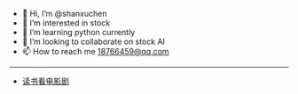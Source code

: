 - 👋 Hi, I’m @shanxuchen
- 👀 I’m interested in stock
- 🌱 I’m learning python currently
- 💞️ I’m looking to collaborate on stock AI
- 📫 How to reach me 18766459@qq.com

<!---
shanxuchen/shanxuchen is a ✨ special ✨ repository because its `README.md` (this file) appears on your GitHub profile.
You can click the Preview link to take a look at your changes.
--->
-----

- [读书看电影剧](https://github.com/shanxuchen/shanxuchen/blob/main/%E8%AF%BB%E4%B9%A6%E7%9C%8B%E5%BD%B1%E8%A7%86%E5%89%A7.md)
